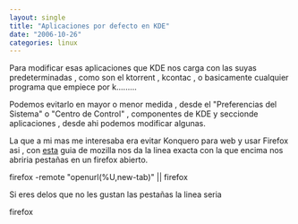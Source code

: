 ```yaml
---
layout: single
title: "Aplicaciones por defecto en KDE"
date: "2006-10-26"
categories: linux
---
```


Para modificar esas aplicaciones que KDE nos carga con las suyas predeterminadas , como son el ktorrent , kcontac , o basicamente cualquier programa que empiece por k.........

Podemos evitarlo en mayor o menor medida , desde el "Preferencias del Sistema" o "Centro de Control" , componentes de KDE y seccionde aplicaciones , desde ahi podemos modificar algunas.

La que a mi mas me interesaba era evitar Konquero para web y usar Firefox asi , con [esta](https://www.mozilla.org/unix/remote.html) guia de mozilla nos da la linea exacta con la que encima nos abriria pestañas en un firefox abierto.

firefox -remote "openurl(%U,new-tab)" || firefox

Si eres delos que no les gustan las pestañas la linea seria

firefox

